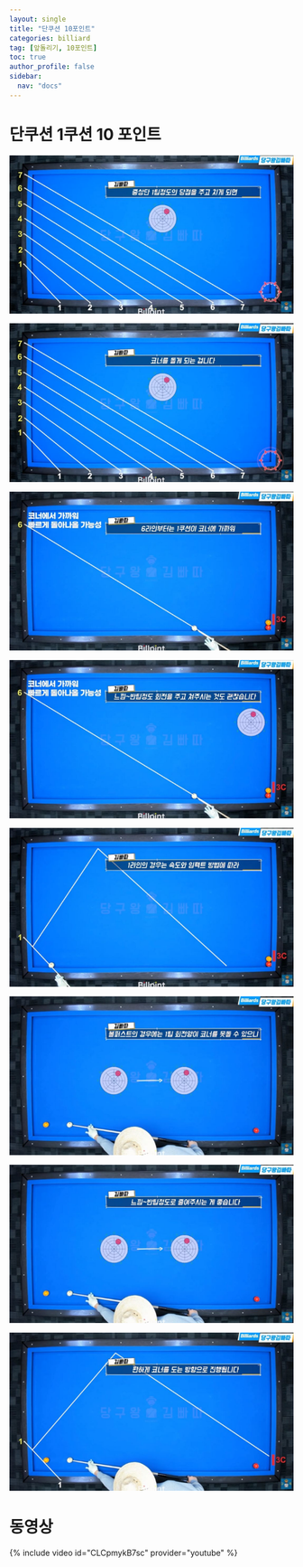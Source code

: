 ```yaml
---
layout: single
title: "단쿠션 10포인트"
categories: billiard
tag: [앞돌리기, 10포인트]
toc: true
author_profile: false
sidebar:
  nav: "docs"
---
```


# 단쿠션 1쿠션 10 포인트 #

[![앞돌리기 1쿠션 10포인트](/images/앞돌리기_3쿠션코너1.png)](/images/앞돌리기_3쿠션코너1.png)

[![앞돌리기 1쿠션 10포인트](/images/앞돌리기_3쿠션코너2.png)](/images/앞돌리기_3쿠션코너2.png)

[![앞돌리기 1쿠션 10포인트](/images/앞돌리기_3쿠션코너3.png)](/images/앞돌리기_3쿠션코너3.png)

[![앞돌리기 1쿠션 10포인트](/images/앞돌리기_3쿠션코너4.png)](/images/앞돌리기_3쿠션코너4.png)

[![앞돌리기 1쿠션 10포인트](/images/앞돌리기_3쿠션코너5.png)](/images/앞돌리기_3쿠션코너5.png)

[![앞돌리기 1쿠션 10포인트](/images/앞돌리기_3쿠션코너6.png)](/images/앞돌리기_3쿠션코너6.png)

[![앞돌리기 1쿠션 10포인트](/images/앞돌리기_3쿠션코너7.png)](/images/앞돌리기_3쿠션코너7.png)

[![앞돌리기 1쿠션 10포인트](/images/앞돌리기_3쿠션코너8.png)](/images/앞돌리기_3쿠션코너8.png)

# 동영상 #

{% include video id="CLCpmykB7sc" provider="youtube" %}
